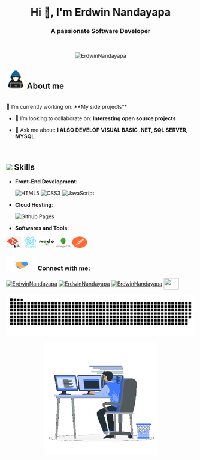 
<h1 align="center">Hi 👋, I'm Erdwin Nandayapa</h1>
<h3 align="center">A passionate Software Developer</h3>
<br>
<p align="center"> <img src="https://komarev.com/ghpvc/?username=ErdwinNandayapa&label=Profile%20views&color=0e75b6&style=flat" alt="ErdwinNandayapa" /> </p>

## <picture><img src = "https://github.com/ErdwinNandayapa/ErdwinNandayapa/blob/main/image/about_me.gif" width = "50" /></picture> **About me**

<br>
🔭 I’m currently working on: **My side projects**

- 👯 I’m looking to collaborate on: **Interesting open source projects**

- 💬 Ask me about: **I ALSO DEVELOP VISUAL BASIC .NET, SQL SERVER, MYSQL**

  <br>

## <img src="https://media2.giphy.com/media/QssGEmpkyEOhBCb7e1/giphy.gif?cid=ecf05e47a0n3gi1bfqntqmob8g9aid1oyj2wr3ds3mg700bl&rid=giphy.gif" width ="25"/><b> Skills</b>

- **Front-End Development**:

  ![HTML5](https://img.shields.io/badge/HTML5%20-%23E34F26.svg?style=for-the-badge&logo=html5&logoColor=white)
  ![CSS3](https://img.shields.io/badge/CSS%20-%231572B6.svg?style=for-the-badge&logo=css3&logoColor=white)
  ![JavaScript](https://img.shields.io/badge/JavaScript%20-%23F7DF1E.svg?style=for-the-badge&logo=javascript&logoColor=black)

- **Cloud Hosting**:

  ![Github Pages](https://img.shields.io/badge/GitHub%20Pages-%23327FC7.svg?style=for-the-badge&logo=github&logoColor=white)

- **Softwares and Tools**:

<!-- 
  ![Git](https://img.shields.io/badge/git-%23F05033.svg?style=for-the-badge&logo=git&logoColor=white)
  ![GitHub](https://img.shields.io/badge/github-%23121011.svg?style=for-the-badge&logo=github&logoColor=white)
  ![Google](https://img.shields.io/badge/google-%234285F4.svg?style=for-the-badge&logo=google&logoColor=white)
  ![Visual Studio Code](https://img.shields.io/badge/Visual%20Studio%20Code-0078d7.svg?style=for-the-badge&logo=visual-studio-code&logoColor=white) -->
   <p align="left">
   <img src="https://github.com/ErdwinNandayapa/ErdwinNandayapa/blob/main/image/git.png"  t=mail align="center" height="30" width="40"  />
   <img src="https://github.com/ErdwinNandayapa/ErdwinNandayapa/blob/main/image/react-original-wordmark.svg"  t=mail align="center" height="30" width="40"  />
    <img src="https://github.com/ErdwinNandayapa/ErdwinNandayapa/blob/main/image/nodejs-original-wordmark.svg"  t=mail align="center" height="30" width="40"  />
      <img src="https://github.com/ErdwinNandayapa/ErdwinNandayapa/blob/main/image/mongodb-original-wordmark.svg"  t=mail align="center" height="30" width="40"  />
     <img src="https://github.com/ErdwinNandayapa/ErdwinNandayapa/blob/main/image/postman.svg"  t=mail align="center" height="30" width="40"  />
     </p>

  <h3 align="left"> <img src="https://github.com/ErdwinNandayapa/ErdwinNandayapa/blob/main/image/handshake.gif" width ="80"/> Connect with me:
  <br></h3>
  <p align="left">
  <a href="https://twitter.com/nandayapaerdwin" target="blank"><img align="center" src="https://raw.githubusercontent.com/rahuldkjain/github-profile-readme-generator/master/src/images/icons/Social/twitter.svg" alt="ErdwinNandayapa" height="30" width="40" /></a>
  <a href="https://www.linkedin.com/in/erdwin-nandayapa-307251103/" target="blank"><img align="center" src="https://raw.githubusercontent.com/rahuldkjain/github-profile-readme-generator/master/src/images/icons/Social/linked-in-alt.svg" alt="ErdwinNandayapa" height="30" width="40" /></a>
  <a href="https://www.instagram.com/3rdwin12/?igsh=MXBpbTYxb3pscTg0Nw%3D%3D&utm_source=qr" target="blank"><img align="center" src="https://raw.githubusercontent.com/rahuldkjain/github-profile-readme-generator/master/src/images/icons/Social/instagram.svg" alt="ErdwinNandayapa" height="30" width="40" /></a>
  <a href="mailto:nandayapaerdwin956@gmail.com" target="_blank">
  <img src="https://seeklogo.com/images/G/gmail-new-2020-logo-32DBE11BB4-seeklogo.com.png" t=mail align="center" height="30" width="40"  />
  </a>
 </p>

![MasterHead](./grid-snake.svg)
<p align="center"> <img  height="300" width="300" src="https://github.com/ErdwinNandayapa/ErdwinNandayapa/blob/main/image/Right_Side.gif" alt="GIF" /> </p>